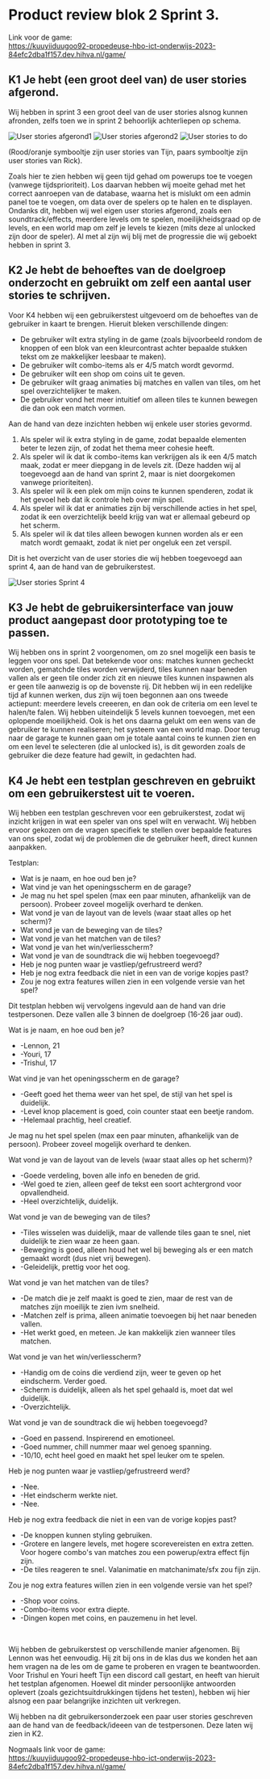# Product review blok 2 Sprint 3.

Link voor de game: <br>
https://kuuyiiduugoo92-propedeuse-hbo-ict-onderwijs-2023-84efc2dba1f157.dev.hihva.nl/game/

## K1 Je hebt (een groot deel van) de user stories afgerond.
Wij hebben in sprint 3 een groot deel van de user stories alsnog kunnen afronden, zelfs toen we in sprint 2 behoorlijk achterliepen op schema.

![User stories afgerond1](UserStoriesDone1.png)
![User stories afgerond2](UserStoriesDone2.png)
![User stories to do](UserStoriesToDo.png)

(Rood/oranje symbooltje zijn user stories van Tijn, paars symbooltje zijn user stories van Rick).

Zoals hier te zien hebben wij geen tijd gehad om powerups toe te voegen (vanwege tijdsprioriteit). Los daarvan hebben wij moeite gehad met het correct aanroepen van de database, waarna het is mislukt om een admin panel toe te voegen, om data over de spelers op te halen en te displayen. Ondanks dit, hebben wij wel eigen user stories afgerond, zoals een soundtrack/effects, meerdere levels om te spelen, moeilijkheidsgraad op de levels, en een world map om zelf je levels te kiezen (mits deze al unlocked zijn door de speler). Al met al zijn wij blij met de progressie die wij geboekt hebben in sprint 3.

## K2 Je hebt de behoeftes van de doelgroep onderzocht en gebruikt om zelf een aantal user stories te schrijven.
Voor K4 hebben wij een gebruikerstest uitgevoerd om de behoeftes van de gebruiker in kaart te brengen. Hieruit bleken verschillende dingen:
<ul>
    <li>De gebruiker wilt extra styling in de game (zoals bijvoorbeeld rondom de knoppen of een blok van een kleurcontrast achter bepaalde stukken tekst om ze makkelijker leesbaar te maken).</li>
    <li>De gebruiker wilt combo-items als er 4/5 match wordt gevormd.</li>
    <li>De gebruiker wilt een shop om coins uit te geven.</li>
    <li>De gebruiker wilt graag animaties bij matches en vallen van tiles, om het spel overzichtelijker te maken.</li>
    <li>De gebruiker vond het meer intuitief om alleen tiles te kunnen bewegen die dan ook een match vormen.</li>
</ul>

Aan de hand van deze inzichten hebben wij enkele user stories gevormd.

<ol>
    <li>Als speler wil ik extra styling in de game, zodat bepaalde elementen beter te lezen zijn, of zodat het thema meer cohesie heeft.</li>
    <li>Als speler wil ik dat ik combo-items kan verkrijgen als ik een 4/5 match maak, zodat er meer diepgang in de levels zit. (Deze hadden wij al toegevoegd aan de hand van sprint 2, maar is niet doorgekomen vanwege prioriteiten).</li>
    <li>Als speler wil ik een plek om mijn coins te kunnen spenderen, zodat ik het gevoel heb dat ik controle heb over mijn spel.</li>
    <li>Als speler wil ik dat er animaties zijn bij verschillende acties in het spel, zodat ik een overzichtelijk beeld krijg van wat er allemaal gebeurd op het scherm.</li>
    <li>Als speler wil ik dat tiles alleen bewogen kunnen worden als er een match wordt gemaakt, zodat ik niet per ongeluk een zet verspil.</li>
</ol>

Dit is het overzicht van de user stories die wij hebben toegevoegd aan sprint 4, aan de hand van de gebruikerstest.

![User stories Sprint 4](UserStoriesSprint4.png)


## K3 Je hebt de gebruikersinterface van jouw product aangepast door prototyping toe te passen.
Wij hebben ons in sprint 2 voorgenomen, om zo snel mogelijk een basis te leggen voor ons spel. Dat betekende voor ons: matches kunnen gecheckt worden, gematchde tiles worden verwijderd, tiles kunnen naar beneden vallen als er geen tile onder zich zit en nieuwe tiles kunnen inspawnen als er geen tile aanwezig is op de bovenste rij. Dit hebben wij in een redelijke tijd af kunnen werken, dus zijn wij toen begonnen aan ons tweede actiepunt: meerdere levels creeeren, en dan ook de criteria om een level te halen/te falen. Wij hebben uiteindelijk 5 levels kunnen toevoegen, met een oplopende moeilijkheid. Ook is het ons daarna gelukt om een wens van de gebruiker te kunnen realiseren; het systeem van een world map. Door terug naar de garage te kunnen gaan om je totale aantal coins te kunnen zien en om een level te selecteren (die al unlocked is), is dit geworden zoals de gebruiker die deze feature had gewilt, in gedachten had.  

## K4 Je hebt een testplan geschreven en gebruikt om een gebruikerstest uit te voeren. 
Wij hebben een testplan geschreven voor een gebruikerstest, zodat wij inzicht krijgen in wat een speler van ons spel wilt en verwacht. Wij hebben ervoor gekozen om de vragen specifiek te stellen over bepaalde features van ons spel, zodat wij de problemen die de gebruiker heeft, direct kunnen aanpakken.

Testplan:
<ul>
    <li>Wat is je naam, en hoe oud ben je?</li>
    <li>Wat vind je van het openingsscherm en de garage?</li>
    <li>Je mag nu het spel spelen (max een paar minuten, afhankelijk van de persoon). Probeer zoveel mogelijk overhard te denken.</li>
    <li>Wat vond je van de layout van de levels (waar staat alles op het scherm)?</li>
    <li>Wat vond je van de beweging van de tiles?</li>
    <li>Wat vond je van het matchen van de tiles?</li>
    <li>Wat vond je van het win/verliesscherm?</li>
    <li>Wat vond je van de soundtrack die wij hebben toegevoegd?</li>
    <li>Heb je nog punten waar je vastliep/gefrustreerd werd?</li>
    <li>Heb je nog extra feedback die niet in een van de vorige kopjes past?</li>
    <li>Zou je nog extra features willen zien in een volgende versie van het spel?</li>
</ul>

Dit testplan hebben wij vervolgens ingevuld aan de hand van drie testpersonen. Deze vallen alle 3 binnen de doelgroep (16-26 jaar oud).

Wat is je naam, en hoe oud ben je?
<ul>
    <li>-Lennon, 21</li>
    <li>-Youri, 17</li>
    <li>-Trishul, 17</li>
</ul>

Wat vind je van het openingsscherm en de garage?
<ul>
    <li>-Geeft goed het thema weer van het spel, de stijl van het spel is duidelijk.</li>
    <li>-Level knop placement is goed, coin counter staat een beetje random.</li>
    <li>-Helemaal prachtig, heel creatief.</li>
</ul>

Je mag nu het spel spelen (max een paar minuten, afhankelijk van de persoon). Probeer zoveel mogelijk overhard te denken.

Wat vond je van de layout van de levels (waar staat alles op het scherm)?
<ul>
    <li>-Goede verdeling, boven alle info en beneden de grid.</li>
    <li>-Wel goed te zien, alleen geef de tekst een soort achtergrond voor opvallendheid.</li>
    <li>-Heel overzichtelijk, duidelijk.</li>
</ul>

Wat vond je van de beweging van de tiles?
<ul>
    <li>-Tiles wisselen was duidelijk, maar de vallende tiles gaan te snel, niet duidelijk te zien waar ze heen gaan.</li>
    <li>-Beweging is goed, alleen houd het wel bij beweging als er een match gemaakt wordt (dus niet vrij bewegen).</li>
    <li>-Geleidelijk, prettig voor het oog.</li>
</ul>

Wat vond je van het matchen van de tiles?
<ul>
    <li>-De match die je zelf maakt is goed te zien, maar de rest van de matches zijn moeilijk te zien ivm snelheid.</li>
    <li>-Matchen zelf is prima, alleen animatie toevoegen bij het naar beneden vallen.</li>
    <li>-Het werkt goed, en meteen. Je kan makkelijk zien wanneer tiles matchen.</li>
</ul>

Wat vond je van het win/verliesscherm?
<ul>
    <li>-Handig om de coins die verdiend zijn, weer te geven op het eindscherm. Verder goed.</li>
    <li>-Scherm is duidelijk, alleen als het spel gehaald is, moet dat wel duidelijk.</li>
    <li>-Overzichtelijk.</li>
</ul>

Wat vond je van de soundtrack die wij hebben toegevoegd?
<ul>
    <li>-Goed en passend. Inspirerend en emotioneel.</li>
    <li>-Goed nummer, chill nummer maar wel genoeg spanning.</li>
    <li>-10/10, echt heel goed en maakt het spel leuker om te spelen.</li>
</ul>

Heb je nog punten waar je vastliep/gefrustreerd werd?
<ul>
    <li>-Nee.</li>
    <li>-Het eindscherm werkte niet.</li>
    <li>-Nee.</li>
</ul>

Heb je nog extra feedback die niet in een van de vorige kopjes past?
<ul>
    <li>-De knoppen kunnen styling gebruiken.</li>
    <li>-Grotere en langere levels, met hogere scorevereisten en extra zetten. Voor hogere combo's van matches zou een powerup/extra effect fijn zijn.</li>
    <li>-De tiles reageren te snel. Valanimatie en matchanimate/sfx zou fijn zijn.</li>
</ul>

Zou je nog extra features willen zien in een volgende versie van het spel?
<ul>
    <li>-Shop voor coins.</li>
    <li>-Combo-items voor extra diepte.</li>
    <li>-Dingen kopen met coins, en pauzemenu in het level.</li>
</ul>
<br>

Wij hebben de gebruikerstest op verschillende manier afgenomen. Bij Lennon was het eenvoudig. Hij zit bij ons in de klas dus we konden het aan hem vragen na de les om de game te proberen en vragen te beantwoorden. Voor Trishul en Youri heeft Tijn een discord call gestart, en heeft van hieruit het testplan afgenomen. Hoewel dit minder persoonlijke antwoorden oplevert (zoals gezichtsuitdrukkingen tijdens het testen), hebben wij hier alsnog een paar belangrijke inzichten uit verkregen.


Wij hebben na dit gebruikersonderzoek een paar user stories geschreven aan de hand van de feedback/ideeen van de testpersonen. Deze laten wij zien in K2.

Nogmaals link voor de game: <br>
https://kuuyiiduugoo92-propedeuse-hbo-ict-onderwijs-2023-84efc2dba1f157.dev.hihva.nl/game/